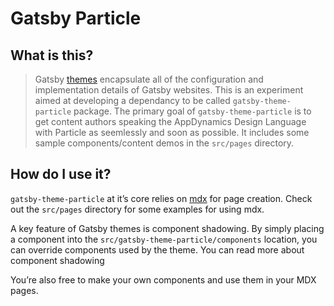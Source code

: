 # Gatsby Particle

## What is this?

> Gatsby [themes](https://www.gatsbyjs.org/docs/themes/) encapsulate all of the
> configuration and implementation details of Gatsby websites. This is an experiment
> aimed at developing a dependancy to be called `gatsby-theme-particle`
> package. The primary goal of `gatsby-theme-particle` is to get content authors
> speaking the AppDynamics Design Language with Particle as seemlessly and soon as possible.
> It includes some sample components/content demos in the `src/pages` directory.

## How do I use it?

`gatsby-theme-particle` at it’s core relies on [mdx](https://mdxjs.com/) for page
creation. Check out the `src/pages` directory for some examples for using mdx.

A key feature of Gatsby themes is component shadowing. By simply placing a
component into the `src/gatsby-theme-particle/components` location, you can
override components used by the theme. You can read more about component
shadowing

You’re also free to make your own components and use them in your MDX pages.